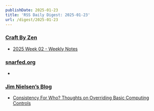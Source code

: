 ```yaml
---
publishDate: 2025-01-23
title: 'RSS Daily Digest: 2025-01-23'
url: /digest/2025-01-23
---
```


### [Craft By Zen](https://craftbyzen.com/)

  * [2025 Week 02 - Weekly Notes](https://craftbyzen.com/blog/2025-01-22-w03-weekly-notes/)
  
### [snarfed.org](https://snarfed.org/)

  * [](https://snarfed.org/2025-01-22_54538)
  
### [Jim Nielsen’s Blog](https://blog.jim-nielsen.com/)

  * [Consistency For Who? Thoughts on Overriding Basic Computing Controls](https://blog.jim-nielsen.com/2025/overriding-basic-ui-controls/)
  
